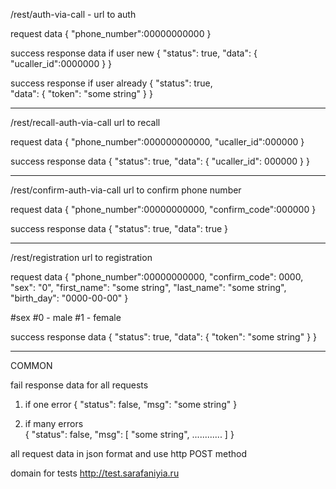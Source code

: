 /rest/auth-via-call - url to auth 

request data 
{
    "phone_number":00000000000
} 

success response data if user new
{
    "status": true, 
    "data": {
        "ucaller_id":0000000
    }
}

success response if user already 
{
    "status": true,  
    "data": {
        "token": "some string"
    }
}

------------------------------------------------------------------------------------------------------------------------

/rest/recall-auth-via-call url to recall
 
request data
{
    "phone_number":000000000000, 
    "ucaller_id":000000
}

success response data 
{
    "status": true,
    "data": {
        "ucaller_id": 000000
    }
}

------------------------------------------------------------------------------------------------------------------------

/rest/confirm-auth-via-call url to confirm phone number

request data
{
    "phone_number":00000000000,
    "confirm_code":000000
}

success response data 
{
    "status": true, 
    "data": true
}

------------------------------------------------------------------------------------------------------------------------

/rest/registration url to registration 

request data
{
    "phone_number":00000000000, 
    "confirm_code": 0000, 
    "sex": "0", 
    "first_name": "some string", 
    "last_name": "some string",
    "birth_day": "0000-00-00"
}

#sex
#0 - male
#1 - female 

success response data
{
    "status": true,
    "data": {
        "token": "some string"
    }
}

------------------------------------------------------------------------------------------------------------------------

COMMON

fail response data for all requests 

1) if one error 
{
    "status": false,
    "msg": "some string"
}

2) if many errors  
{
    "status": false, 
     "msg": [
        "some string",
        ............
    ]
}

all request data in json format and use http POST method

domain for tests http://test.sarafaniyia.ru

